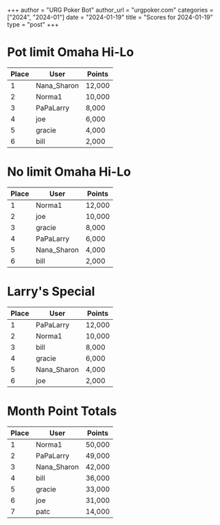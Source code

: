 +++
author = "URG Poker Bot"
author_url = "urgpoker.com"
categories = ["2024", "2024-01"]
date = "2024-01-19"
title = "Scores for 2024-01-19"
type = "post"
+++
# Pot limit Omaha Hi-Lo

| Place | User | Points |
|-------|------|--------|
| 1 | Nana_Sharon | 12,000 |
| 2 | Norma1 | 10,000 |
| 3 | PaPaLarry | 8,000 |
| 4 | joe | 6,000 |
| 5 | gracie | 4,000 |
| 6 | bill | 2,000 |

# No limit Omaha Hi-Lo

| Place | User | Points |
|-------|------|--------|
| 1 | Norma1 | 12,000 |
| 2 | joe | 10,000 |
| 3 | gracie | 8,000 |
| 4 | PaPaLarry | 6,000 |
| 5 | Nana_Sharon | 4,000 |
| 6 | bill | 2,000 |

# Larry's Special

| Place | User | Points |
|-------|------|--------|
| 1 | PaPaLarry | 12,000 |
| 2 | Norma1 | 10,000 |
| 3 | bill | 8,000 |
| 4 | gracie | 6,000 |
| 5 | Nana_Sharon | 4,000 |
| 6 | joe | 2,000 |

# Month Point Totals

| Place | User | Points |
|-------|------|--------|
| 1 | Norma1 | 50,000 |
| 2 | PaPaLarry | 49,000 |
| 3 | Nana_Sharon | 42,000 |
| 4 | bill | 36,000 |
| 5 | gracie | 33,000 |
| 6 | joe | 31,000 |
| 7 | patc | 14,000 |
